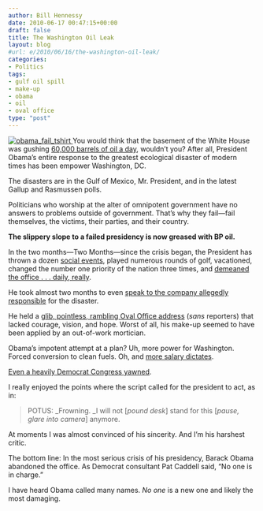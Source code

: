 ```yaml
---
author: Bill Hennessy
date: 2010-06-17 00:47:15+00:00
draft: false
title: The Washington Oil Leak
layout: blog
#url: e/2010/06/16/the-washington-oil-leak/
categories:
- Politics
tags:
- gulf oil spill
- make-up
- obama
- oil
- oval office
type: "post"
---
```


[![obama_fail_tshirt](https://hennessysview.com/wp-content/uploads/2010/06/obama_fail_tshirt_thumb.jpg)
](https://hennessysview.com/wp-content/uploads/2010/06/obama_fail_tshirt.jpg) You would think that the basement of the White House was gushing [60,000 barrels of oil a day](https://www.businessweek.com/news/2010-06-16/bp-gulf-well-gushing-as-much-as-60-000-barrels-a-day-update3-.html), wouldn’t you? After all, President Obama’s entire response to the greatest ecological disaster of modern times has been empower Washington, DC.

 

The disasters are in the Gulf of Mexico, Mr. President, and in the latest Gallup and Rasmussen polls. 

 

Politicians who worship at the alter of omnipotent government have no answers to problems outside of government. That’s why they fail—fail themselves, the victims, their parties, and their country. 

 

**The slippery slope to a failed presidency is now greased with BP oil.**

 

In the two months—Two Months—since the crisis began, the President has thrown a dozen [social events](https://www.nypost.com/p/news/opinion/opedcolumnists/president_party_boy_OWO4d25FxSlnKofFkCkEZJ), played numerous rounds of golf, vacationed, changed the number one priority of the nation three times, and [demeaned the office . . . daily, really](https://www.youtube.com/watch?v=mJH-fLCgdWM). 

 

He took almost two months to even [speak to the company allegedly responsible](https://www.reuters.com/article/latestCrisis/idUSN16174261) for the disaster.

 

He held a [glib, pointless, rambling Oval Office address](https://www.politico.com/news/stories/0610/38609.html) (_sans_ reporters) that lacked courage, vision, and hope. Worst of all, his make-up seemed to have been applied by an out-of-work mortician.

 

Obama’s impotent attempt at a plan? Uh, more power for Washington. Forced conversion to clean fuels. Oh, and [more salary dictates](https://www.reuters.com/article/idUSTRE65F5KI20100616).

 

[Even a heavily Democrat Congress yawned](https://www.reuters.com/article/idUSTRE65F56220100616).

 

I really enjoyed the points where the script called for the president to act, as in:

 

>   
> 
> POTUS: _Frowning. _I will not [_pound desk_] stand for this [_pause, glare into camera_] anymore.
> 
> 

 

At moments I was almost convinced of his sincerity. And I’m his harshest critic.

 

The bottom line: In the most serious crisis of his presidency, Barack Obama abandoned the office. As Democrat consultant Pat Caddell said, “No one is in charge.” 

 

I have heard Obama called many names. _No one_ is a new one and likely the most damaging. 

